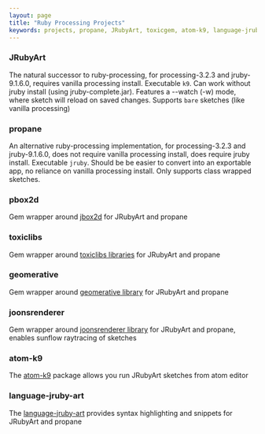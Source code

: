 ```yaml
---
layout: page
title: "Ruby Processing Projects"
keywords: projects, propane, JRubyArt, toxicgem, atom-k9, language-jruby-art, pbox2d
---
```


### JRubyArt ###

The natural successor to ruby-processing, for processing-3.2.3 and jruby-9.1.6.0, requires vanilla processing install. Executable `k9`. Can work without jruby install (using jruby-complete.jar).  Features a --watch (-w) mode, where sketch will reload on saved changes.  Supports `bare` sketches (like vanilla processing)

### propane ###

An alternative ruby-processing implementation, for processing-3.2.3 and jruby-9.1.6.0, does not require vanilla processing install, does require jruby install. Executable `jruby`.  Should be be easier to convert into an exportable app, no reliance on vanilla processing install. Only supports class wrapped sketches.

### pbox2d ###

Gem wrapper around [jbox2d][pbox2d] for JRubyArt and propane

### toxiclibs ###

Gem wrapper around [toxiclibs libraries][toxiclibs] for JRubyArt and propane

### geomerative ###

Gem wrapper around [geomerative library][geomerative] for JRubyArt and propane

### joonsrenderer ###

Gem wrapper around [joonsrenderer library][joonsrenderer] for JRubyArt and propane, enables sunflow raytracing of sketches

### atom-k9 ###

The [atom-k9][atom-k9] package allows you run JRubyArt sketches from atom editor

### language-jruby-art ###

The [language-jruby-art][language-jruby-art] provides syntax highlighting and snippets for JRubyArt and propane

[pbox2d]:https://github.com/ruby-processing/jbox2d
[toxiclibs]:https://github.com/ruby-processing/toxicgem
[geomerative]:https://github.com/ruby-processing/geomerativegem
[language-jruby-art]:https://github.com/ruby-processing/language-jruby-art
[atom-k9]:https://github.com/ruby-processing/atom-k9
[joonsrenderer]:https://github.com/ruby-processing/joonsrenderer
